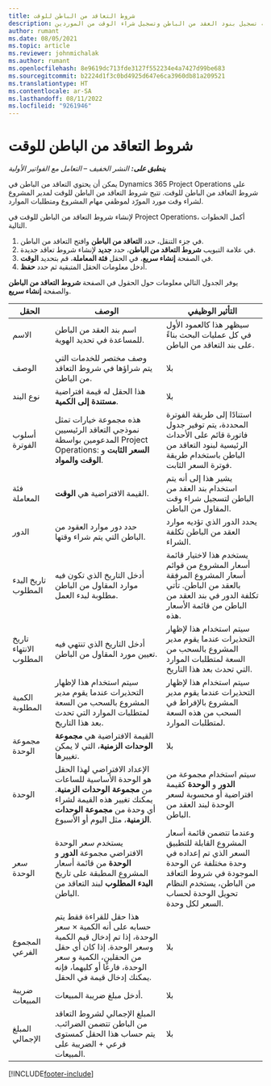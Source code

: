 ```yaml
---
title: شروط التعاقد من الباطن للوقت
description: يشرح هذا المقال كيفية تسجيل بنود العقد من الباطن وتسجيل شراء الوقت من الموردين.
author: rumant
ms.date: 08/05/2021
ms.topic: article
ms.reviewer: johnmichalak
ms.author: rumant
ms.openlocfilehash: 8e9619dc713fde3127f552234e4a7427d99be683
ms.sourcegitcommit: b2224d1f3c0bd4925d647e6ca3960db81a209521
ms.translationtype: HT
ms.contentlocale: ar-SA
ms.lasthandoff: 08/11/2022
ms.locfileid: "9261946"
---
```

# <a name="subcontract-lines-for-time"></a>شروط التعاقد من الباطن للوقت

_**ينطبق على:** النشر الخفيف – التعامل مع الفواتير الأولية_

يمكن أن يحتوي التعاقد من الباطن في Dynamics 365 Project Operations على شروط التعاقد من الباطن للوقت. تتيح شروط التعاقد من الباطن للوقت لمدير المشروع لشراء وقت مورد المورّد لموظفي مهام المشروع ومتطلبات الموارد.

لإنشاء شروط التعاقد من الباطن للوقت في Project Operations، أكمل الخطوات التالية.

1. في جزء التنقل، حدد **التعاقد من الباطن** وافتح التعاقد من الباطن.
2. في علامة التبويب **شروط التعاقد من الباطن**، حدد **جديد** لإنشاء شروط تعاقد جديدة.
3. في الصفحة **إنشاء سريع**، في الحقل **فئة المعاملة**، قم بتحديد **الوقت**.
4. أدخل معلومات الحقل المتبقية ثم حدد **حفظ**.

  يوفر الجدول التالي معلومات حول الحقول في الصفحة **شروط التعاقد من الباطن** والصفحة **إنشاء سريع**.

| **الحقل** | **الوصف** | **التأثير الوظيفي** |
| --- | --- | --- |
| الاسم  | اسم بند العقد من الباطن للمساعدة في تحديد الهوية. | سيظهر هذا كالعمود الأول في كل عمليات البحث بناءً على بند التعاقد من الباطن. |
| الوصف  | وصف مختصر للخدمات التي يتم شراؤها في شروط التعاقد من الباطن. |‏‫بلا |
| نوع البند |   هذا الحقل له قيمة افتراضية **مستندة إلى الكمية**.| ‏‫بلا |
| أسلوب الفوترة | هذه مجموعة خيارات تمثل نموذجي التعاقد الرئيسيين المدعومين بواسطة Project Operations: **السعر الثابت** و **الوقت والمواد**. | استنادًا إلى طريقة الفوترة المحددة، يتم توفير جدول فاتورة قائم على الأحداث الرئيسية لبنود التعاقد من الباطن باستخدام طريقة فوترة السعر الثابت. |
| فئة المعاملة | القيمة الافتراضية هي **الوقت**. | يشير هذا إلى أنه يتم استخدام بند العقد من الباطن لتسجيل شراء وقت المقاول من الباطن. |
| الدور | حدد دور موارد العقود من الباطن التي يتم شراء وقتها. | يحدد الدور الذي تؤديه موارد العقد من الباطن تكلفة الشراء. |
| تاريخ البدء المطلوب | أدخل التاريخ الذي تكون فيه موارد المقاول من الباطن مطلوبة لبدء العمل. | يستخدم هذا لاختيار قائمة أسعار المشروع من قوائم أسعار المشروع المرفقة بالعقد من الباطن. تأتي تكلفة الدور في بند العقد من الباطن من قائمة الأسعار هذه. |
| تاريخ الانتهاء المطلوب | أدخل التاريخ الذي تنتهي فيه تعيين مورد المقاول من الباطن. | سيتم استخدام هذا لإظهار التحذيرات عندما يقوم مدير المشروع بالسحب من السعة لمتطلبات الموارد التي تحدث بعد هذا التاريخ. |
| الكمية المطلوبة | سيتم استخدام هذا لإظهار التحذيرات عندما يقوم مدير المشروع بالسحب من السعة لمتطلبات الموارد التي تحدث بعد هذا التاريخ. | سيتم استخدام هذا لإظهار التحذيرات عندما يقوم مدير المشروع بالإفراط في السحب من هذه السعة لمتطلبات الموارد. |
| ‏‫مجموعة الوحدة‬ | القيمة الافتراضية هي **مجموعة الوحدات الزمنية**، التي لا يمكن تغييرها. | ‏‫بلا|
| الوحدة | الإعداد الافتراضي لهذا الحقل هو الوحدة الأساسية للساعات من **مجموعة الوحدات الزمنية**. يمكنك تغيير هذه القيمة لشراء أي وحدة من **مجموعة الوحدات الزمنية**، مثل اليوم أو الأسبوع. | سيتم استخدام مجموعة من **الدور** و **الوحدة** كقيمة افتراضية أو محسوبة لسعر الوحدة لبند العقد من الباطن. |
| سعر الوحدة | يستخدم سعر الوحدة الافتراضي مجموعة **الدور** و **الوحدة** من قائمة أسعار المشروع المطبقة على تاريخ **البدء المطلوب** لبند التعاقد من الباطن. | وعندما تتضمن قائمة أسعار المشروع القابلة للتطبيق السعر الذي تم إعداده في وحدة مختلفة عن الوحدة الموجودة في شروط التعاقد من الباطن، يستخدم النظام تحويل الوحدة لحساب السعر لكل وحدة. |
| المجموع الفرعي |    هذا حقل للقراءة فقط يتم حسابه على أنه الكمية × سعر الوحدة، إذا تم إدخال قيم الكمية وسعر الوحدة. إذا كان أي حقل من الحقلين، الكمية و سعر الوحدة، فارغًا أو كليهما، فإنه يمكنك إدخال قيمة في الحقل. | ‏‫بلا|
| ضريبة المبيعات |   أدخل مبلغ ضريبة المبيعات. |‏‫بلا |
| ‏‫المبلغ الإجمالي | المبلغ الإجمالي لشروط التعاقد من الباطن تتضمن الضرائب. يتم حساب هذا الحقل كمستوى فرعي + الضريبة على المبيعات.|‏‫بلا |

[!INCLUDE[footer-include](../../includes/footer-banner.md)]
